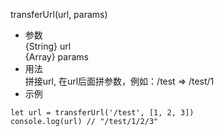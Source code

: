 transferUrl(url, params)
* 参数  
{String} url  
{Array} params
* 用法  
拼接url, 在url后面拼参数，例如：/test  =>  /test/1
* 示例
```
let url = transferUrl('/test', [1, 2, 3])
console.log(url) // "/test/1/2/3"
```

